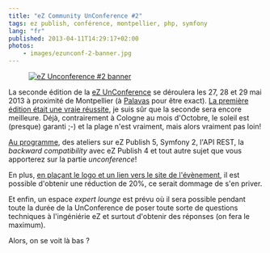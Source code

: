 ```yaml
---
title: "eZ Community UnConference #2"
tags: ez publish, conférence, montpellier, php, symfony
lang: "fr"
published: 2013-04-11T14:29:17+02:00
photos:
    - images/ezunconf-2-banner.jpg
---
```


<figure class="object-center"><a href="http://ezuncon.ez.no/"><img
src="/images/ezunconf-2-banner.jpg" alt="eZ Unconference #2
banner"></a></figure>

La seconde édition de la [eZ UnConference](http://ezuncon.ez.no) se déroulera
les 27, 28 et 29 mai 2013 à proximité de Montpellier (à
[Palavas](http://ezuncon.ez.no/#section-venue) pour être exact). [La première
édition était une vraie réussite](http://share.ez.no/blogs/ez/ez-community-unconference-1-first-of-a-successful-series),
je suis sûr que la seconde sera encore meilleure. Déjà, contrairement à Cologne
au mois d'Octobre, le soleil est (presque) garanti ;-) et la plage n'est
vraiment, mais alors vraiment pas loin!

[Au programme](http://ezuncon.ez.no/#section-Program), des ateliers sur eZ
Publish 5, Symfony 2, l'API REST, la *backward compatibility* avec eZ Publish 4
et tout autre sujet que vous apporterez sur la partie *unconference*! 

En plus, [en plaçant le logo et un lien vers le site de
l'évènement](http://share.ez.no/blogs/ez/ez-community-unconference-2-special-prices-for-special-people-like-you.-yes-you),
il est possible d'obtenir une réduction de 20%, ce serait dommage de s'en
priver.

Et enfin, un espace *expert lounge* est prévu où il sera possible pendant toute
la durée de la UnConference de poser toute sorte de questions techniques à
l'ingéniérie eZ et surtout d'obtenir des réponses (on fera le maximum).

Alors, on se voit là bas ?

